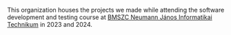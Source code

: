 This organization houses the projects we made while attending the software development and testing course at [BMSZC Neumann János Informatikai Technikum](https://neumann.bmszc.hu/) in 2023 and 2024.
